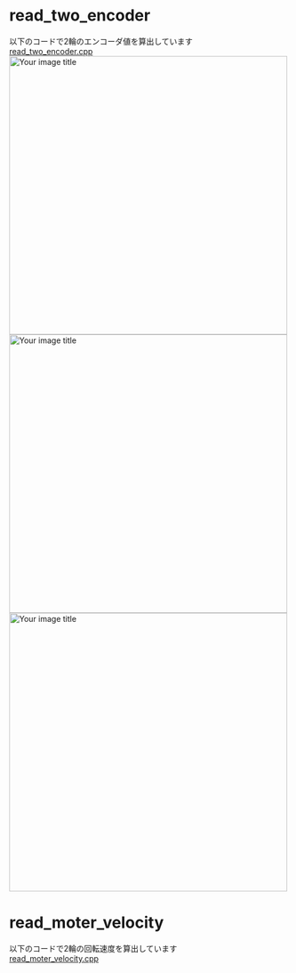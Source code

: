 # read_two_encoder
以下のコードで2輪のエンコーダ値を算出しています  
[read_two_encoder.cpp](https://github.com/Ramune6110/4WD-Mecanum-Wheel-Car/blob/main/NUCLEO/read_two_encoder.cpp)  
<img src="https://user-images.githubusercontent.com/52307432/96702432-b3755780-13cc-11eb-81ef-d5017c37ba44.jpg" alt="Your image title" width="500"/>  
<img src="https://user-images.githubusercontent.com/52307432/96702443-b4a68480-13cc-11eb-930b-4f479fbfcd8f.jpg" alt="Your image title" width="500"/>  
<img src="https://user-images.githubusercontent.com/52307432/96702467-b8d2a200-13cc-11eb-8f97-82bc53bf84b9.png" alt="Your image title" width="500"/>  

# read_moter_velocity
以下のコードで2輪の回転速度を算出しています  
[read_moter_velocity.cpp](https://github.com/Ramune6110/4WD-Mecanum-Wheel-Car/blob/main/NUCLEO/read_moter_velocity.cpp)  

